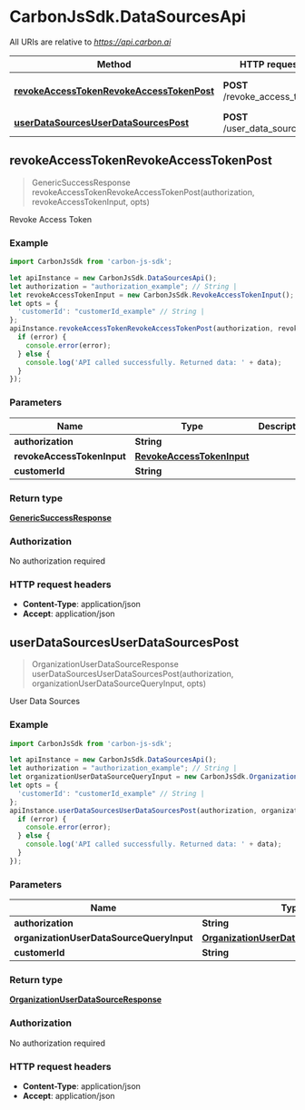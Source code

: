 # CarbonJsSdk.DataSourcesApi

All URIs are relative to *https://api.carbon.ai*

Method | HTTP request | Description
------------- | ------------- | -------------
[**revokeAccessTokenRevokeAccessTokenPost**](DataSourcesApi.md#revokeAccessTokenRevokeAccessTokenPost) | **POST** /revoke_access_token | Revoke Access Token
[**userDataSourcesUserDataSourcesPost**](DataSourcesApi.md#userDataSourcesUserDataSourcesPost) | **POST** /user_data_sources | User Data Sources



## revokeAccessTokenRevokeAccessTokenPost

> GenericSuccessResponse revokeAccessTokenRevokeAccessTokenPost(authorization, revokeAccessTokenInput, opts)

Revoke Access Token

### Example

```javascript
import CarbonJsSdk from 'carbon-js-sdk';

let apiInstance = new CarbonJsSdk.DataSourcesApi();
let authorization = "authorization_example"; // String | 
let revokeAccessTokenInput = new CarbonJsSdk.RevokeAccessTokenInput(); // RevokeAccessTokenInput | 
let opts = {
  'customerId': "customerId_example" // String | 
};
apiInstance.revokeAccessTokenRevokeAccessTokenPost(authorization, revokeAccessTokenInput, opts, (error, data, response) => {
  if (error) {
    console.error(error);
  } else {
    console.log('API called successfully. Returned data: ' + data);
  }
});
```

### Parameters


Name | Type | Description  | Notes
------------- | ------------- | ------------- | -------------
 **authorization** | **String**|  | 
 **revokeAccessTokenInput** | [**RevokeAccessTokenInput**](RevokeAccessTokenInput.md)|  | 
 **customerId** | **String**|  | [optional] 

### Return type

[**GenericSuccessResponse**](GenericSuccessResponse.md)

### Authorization

No authorization required

### HTTP request headers

- **Content-Type**: application/json
- **Accept**: application/json


## userDataSourcesUserDataSourcesPost

> OrganizationUserDataSourceResponse userDataSourcesUserDataSourcesPost(authorization, organizationUserDataSourceQueryInput, opts)

User Data Sources

### Example

```javascript
import CarbonJsSdk from 'carbon-js-sdk';

let apiInstance = new CarbonJsSdk.DataSourcesApi();
let authorization = "authorization_example"; // String | 
let organizationUserDataSourceQueryInput = new CarbonJsSdk.OrganizationUserDataSourceQueryInput(); // OrganizationUserDataSourceQueryInput | 
let opts = {
  'customerId': "customerId_example" // String | 
};
apiInstance.userDataSourcesUserDataSourcesPost(authorization, organizationUserDataSourceQueryInput, opts, (error, data, response) => {
  if (error) {
    console.error(error);
  } else {
    console.log('API called successfully. Returned data: ' + data);
  }
});
```

### Parameters


Name | Type | Description  | Notes
------------- | ------------- | ------------- | -------------
 **authorization** | **String**|  | 
 **organizationUserDataSourceQueryInput** | [**OrganizationUserDataSourceQueryInput**](OrganizationUserDataSourceQueryInput.md)|  | 
 **customerId** | **String**|  | [optional] 

### Return type

[**OrganizationUserDataSourceResponse**](OrganizationUserDataSourceResponse.md)

### Authorization

No authorization required

### HTTP request headers

- **Content-Type**: application/json
- **Accept**: application/json

